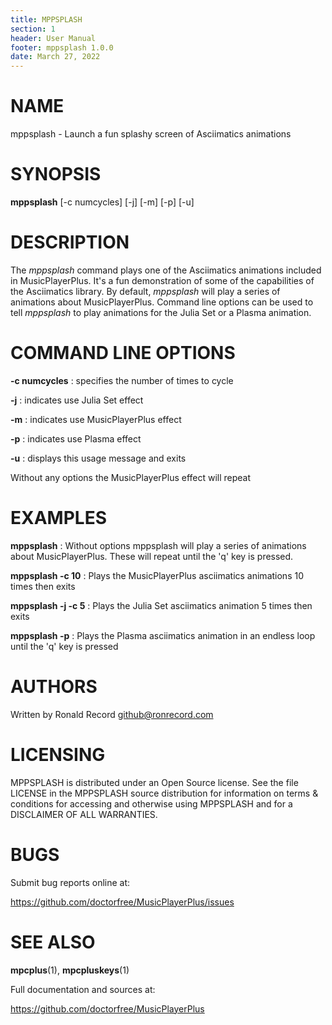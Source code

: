 ```yaml
---
title: MPPSPLASH
section: 1
header: User Manual
footer: mppsplash 1.0.0
date: March 27, 2022
---
```

# NAME
mppsplash - Launch a fun splashy screen of Asciimatics animations

# SYNOPSIS
**mppsplash** [-c numcycles] [-j] [-m] [-p] [-u]

# DESCRIPTION
The *mppsplash* command plays one of the Asciimatics animations included in MusicPlayerPlus.
It's a fun demonstration of some of the capabilities of the Asciimatics library. By default,
*mppsplash* will play a series of animations about MusicPlayerPlus. Command line options
can be used to tell *mppsplash* to play animations for the Julia Set or a Plasma animation.

# COMMAND LINE OPTIONS
**-c numcycles**
: specifies the number of times to cycle

**-j**
: indicates use Julia Set effect

**-m**
: indicates use MusicPlayerPlus effect

**-p**
: indicates use Plasma effect

**-u**
: displays this usage message and exits

Without any options the MusicPlayerPlus effect will repeat

# EXAMPLES
**mppsplash**
: Without options mppsplash will play a series of animations about MusicPlayerPlus. These will repeat until the 'q' key is pressed.

**mppsplash -c 10**
: Plays the MusicPlayerPlus asciimatics animations 10 times then exits 

**mppsplash -j -c 5**
: Plays the Julia Set asciimatics animation 5 times then exits 

**mppsplash -p**
: Plays the Plasma asciimatics animation in an endless loop until the 'q' key is pressed

# AUTHORS
Written by Ronald Record github@ronrecord.com

# LICENSING
MPPSPLASH is distributed under an Open Source license.
See the file LICENSE in the MPPSPLASH source distribution
for information on terms &amp; conditions for accessing and
otherwise using MPPSPLASH and for a DISCLAIMER OF ALL WARRANTIES.

# BUGS
Submit bug reports online at:

https://github.com/doctorfree/MusicPlayerPlus/issues

# SEE ALSO
**mpcplus**(1), **mpcpluskeys**(1)

Full documentation and sources at:

https://github.com/doctorfree/MusicPlayerPlus

